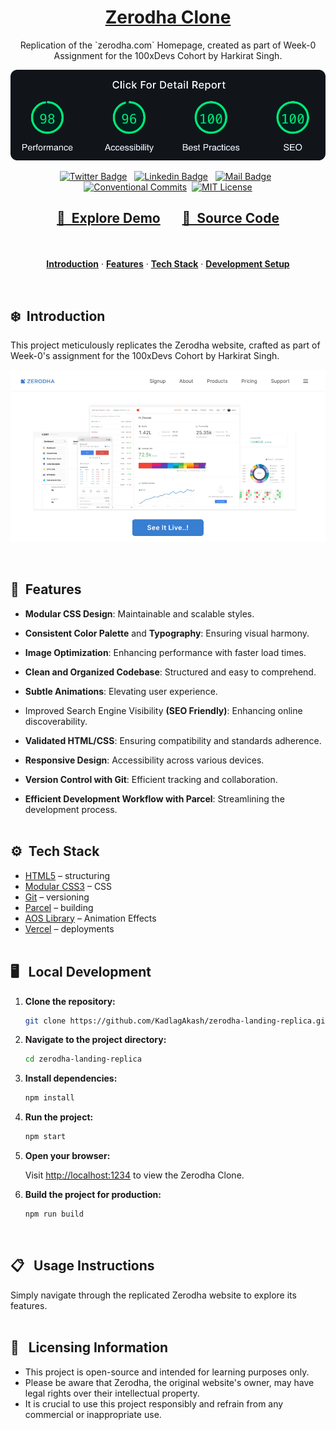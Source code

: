 <a href="https://zerodha-landing-replica.vercel.app/">
  <h1 align="center">Zerodha Clone</h1>
</a>

<p align="center">
  Replication of the `zerodha.com` Homepage, created as part of Week-0 Assignment for the 100xDevs Cohort by Harkirat Singh. 
</p>

<a href="https://lighthouse-metrics.com/lighthouse/checks/8d118c63-e6ca-452f-8c9e-776f67c519f6/runs/47501c63-ef71-4f32-8466-123e6eb03379">
   <p align=center>
    <img width = "700px" alt="Jio Network blocking the view? Network switch reveals the magic!" src="./images/performance.png">
  <p>
</a>

<div align= "center">

[![Twitter Badge](https://img.shields.io/badge/-@KadlagAkash-1ca0f1?style=flat&labelColor=1ca0f1&logo=twitter&logoColor=white&link=https://twitter.com/KadlagAkash)](https://twitter.com/KadlagAkash) &nbsp; [![Linkedin Badge](https://img.shields.io/badge/-KadlagAkash-0e76a8?style=flat&labelColor=0e76a8&logo=linkedin&logoColor=white)](https://www.linkedin.com/in/kadlagakash/) &nbsp; [![Mail Badge](https://img.shields.io/badge/-akashkadlag14-c0392b?style=flat&labelColor=c0392b&logo=gmail&logoColor=white)](mailto:akashkadlag14@gmail.com) &nbsp; [![Conventional Commits](https://img.shields.io/badge/Conventional%20Commits-1.0.0-%23FE5196?logo=conventionalcommits&logoColor=white)](https://conventionalcommits.org)&nbsp; [![MIT License](https://img.shields.io/badge/License-MIT-green.svg)](https://choosealicense.com/licenses/mit/)

</div>

<h2 align="center">

[🚀&nbsp; Explore Demo](https://zerodha-landing-replica.vercel.app/) &nbsp;&nbsp;&nbsp;&nbsp;&nbsp; [📂&nbsp; Source Code](https://github.com/KadlagAkash/zerodha-landing-replica)

</h2>
<br>

<p align="center">
  <a href="#introduction"><strong>Introduction</strong></a> 
	·&nbsp;<a href="#features"><strong>Features</strong></a> 
	·&nbsp;<a href="#tech-stack"><strong>Tech Stack</strong></a>
	·&nbsp;<a href="#local-development"><strong>Development Setup</strong></a> 
</p>
<br>

## <a name="introduction">❄️&nbsp; Introduction</a>

This project meticulously replicates the Zerodha website, crafted as part of Week-0's assignment for the 100xDevs Cohort by Harkirat Singh.

<a href="https://zerodha-landing-replica.vercel.app/">
   <p align=center>
    <img width = "550px" alt="Jio Network blocking the view? Network switch reveals the magic!" src="./images/zerodha-preview.png">
  <p>
</a>
<br>

## <a name="features">🔋&nbsp; Features</a>

- **Modular CSS Design**: Maintainable and scalable styles.

- **Consistent Color Palette** and **Typography**: Ensuring visual harmony.

- **Image Optimization**: Enhancing performance with faster load times.

- **Clean and Organized Codebase**: Structured and easy to comprehend.

- **Subtle Animations**: Elevating user experience.

- Improved Search Engine Visibility **(SEO Friendly)**: Enhancing online discoverability.

- **Validated HTML/CSS**: Ensuring compatibility and standards adherence.

- **Responsive Design**: Accessibility across various devices.

- **Version Control with Git**: Efficient tracking and collaboration.

- **Efficient Development Workflow with Parcel**: Streamlining the development process.
  <br><br>

## <a name="tech-stack">⚙️&nbsp; Tech Stack</a>

- [HTML5](https://developer.mozilla.org/en-US/docs/Web/HTML) – structuring
- [Modular CSS3](https://developer.mozilla.org/en-US/docs/Web/CSS) – CSS
- [Git](https://git-scm.com/) – versioning
- [Parcel](https://parceljs.org/) – building
- [AOS Library](https://michalsnik.github.io/aos/) – Animation Effects
- [Vercel](https://vercel.com/) – deployments
  <br><br>

## <a name="local-development">🖥️&nbsp;&nbsp; Local Development</a>

1. **Clone the repository:**

   ```bash
   git clone https://github.com/KadlagAkash/zerodha-landing-replica.git
   ```

2. **Navigate to the project directory:**

   ```bash
   cd zerodha-landing-replica
   ```

3. **Install dependencies:**

   ```bash
   npm install
   ```

4. **Run the project:**

   ```bash
   npm start
   ```

5. **Open your browser:**

   Visit [http://localhost:1234](http://localhost:1234) to view the Zerodha Clone.

6. **Build the project for production:**
   ```bash
   npm run build
   ```
   <br>

## 📋&nbsp;&nbsp; Usage Instructions

Simply navigate through the replicated Zerodha website to explore its features.
<br><br>

## 🪪&nbsp;&nbsp; Licensing Information

- This project is open-source and intended for learning purposes only.
- Please be aware that Zerodha, the original website's owner, may have legal rights over their intellectual property.
- It is crucial to use this project responsibly and refrain from any commercial or inappropriate use.
